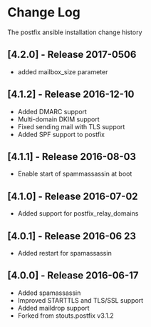 # Change Log
The postfix ansible installation change history

## [4.2.0] - Release 2017-0506
* added mailbox_size parameter

## [4.1.2] - Release 2016-12-10
* Added DMARC support
* Multi-domain DKIM support
* Fixed sending mail with TLS support
* Added SPF support to postfix

## [4.1.1] - Release 2016-08-03

* Enable start of spammassassin at boot

## [4.1.0] - Release 2016-07-02

* Added support for postfix_relay_domains

## [4.0.1] - Release 2016-06 23

* Added restart for spamassassin

## [4.0.0] - Release 2016-06-17

* Added spamassassin
* Improved STARTTLS and TLS/SSL support
* Added maildrop support
* Forked from stouts.postfix v3.1.2
